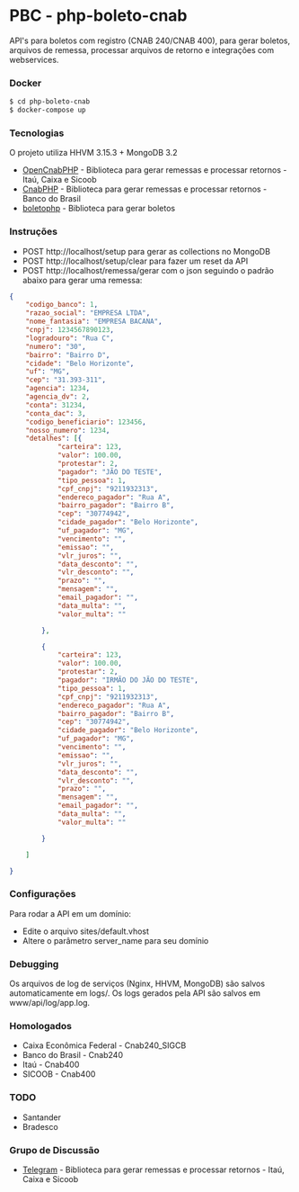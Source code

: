 # PBC - php-boleto-cnab

API's para boletos com registro (CNAB 240/CNAB 400), para gerar boletos, arquivos de remessa, processar arquivos de retorno e integrações com webservices.
### Docker

```sh
$ cd php-boleto-cnab
$ docker-compose up
```
### Tecnologias

O projeto utiliza HHVM 3.15.3 + MongoDB 3.2
* [OpenCnabPHP] - Biblioteca para gerar remessas e processar retornos - Itaú, Caixa e Sicoob
* [CnabPHP] - Biblioteca para gerar remessas e processar retornos - Banco do Brasil
* [boletophp] - Biblioteca para gerar boletos

### Instruções
  - POST http://localhost/setup para gerar as collections no MongoDB 
  - POST http://localhost/setup/clear para fazer um reset da API
  - POST http://localhost/remessa/gerar com o json seguindo o padrão abaixo para gerar uma remessa:
 
```json
{
	"codigo_banco": 1,
	"razao_social": "EMPRESA LTDA",
	"nome_fantasia": "EMPRESA BACANA",
	"cnpj": 1234567890123,
	"logradouro": "Rua C",
	"numero": "30",
	"bairro": "Bairro D",
	"cidade": "Belo Horizonte",
	"uf": "MG",
	"cep": "31.393-311",
	"agencia": 1234,
	"agencia_dv": 2,
	"conta": 31234,
	"conta_dac": 3,
	"codigo_beneficiario": 123456,
	"nosso_numero": 1234,
	"detalhes": [{
			"carteira": 123,
			"valor": 100.00,
			"protestar": 2,
			"pagador": "JÃO DO TESTE",
			"tipo_pessoa": 1,
			"cpf_cnpj": "9211932313",
			"endereco_pagador": "Rua A",
			"bairro_pagador": "Bairro B",
			"cep": "30774942",
			"cidade_pagador": "Belo Horizonte",
			"uf_pagador": "MG",
			"vencimento": "",
			"emissao": "",
			"vlr_juros": "",
			"data_desconto": "",
			"vlr_desconto": "",
			"prazo": "",
			"mensagem": "",
			"email_pagador": "",
			"data_multa": "",
			"valor_multa": ""

		},

		{
			"carteira": 123,
			"valor": 100.00,
			"protestar": 2,
			"pagador": "IRMÃO DO JÃO DO TESTE",
			"tipo_pessoa": 1,
			"cpf_cnpj": "9211932313",
			"endereco_pagador": "Rua A",
			"bairro_pagador": "Bairro B",
			"cep": "30774942",
			"cidade_pagador": "Belo Horizonte",
			"uf_pagador": "MG",
			"vencimento": "",
			"emissao": "",
			"vlr_juros": "",
			"data_desconto": "",
			"vlr_desconto": "",
			"prazo": "",
			"mensagem": "",
			"email_pagador": "",
			"data_multa": "",
			"valor_multa": ""

		}

	]

}
```

### Configurações
Para rodar a API em um domínio:
  - Edite o arquivo sites/default.vhost
  - Altere o parâmetro server_name para seu domínio

### Debugging

Os arquivos de log de serviços (Nginx, HHVM, MongoDB) são salvos automaticamente em logs/.
Os logs gerados pela API são salvos em www/api/log/app.log.

### Homologados

  - Caixa Econômica Federal - Cnab240_SIGCB
  - Banco do Brasil - Cnab240
  - Itaú - Cnab400
  - SICOOB - Cnab400

### TODO

  - Santander
  - Bradesco

### Grupo de Discussão

* [Telegram] - Biblioteca para gerar remessas e processar retornos - Itaú, Caixa e Sicoob



   [OpenCnabPHP]: <https://github.com/QuilhaSoft/OpenCnabPHP>
   [CnabPHP]: <https://github.com/andersondanilo/CnabPHP>
   [boletophp]: <https://github.com/CobreGratis/boletophp>
   [telegram]: <https://telegram.me/joinchat/CeCR-wsdisesG2yhCJwRIQ>